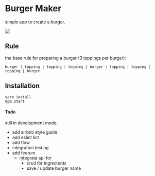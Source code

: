 # Burger Maker
simple app to create a burger.

![](https://media.giphy.com/media/fGI7Y40RP2sxaYFpaw/giphy.gif)

## Rule
the base rule for preparing a burger (3 toppings per burger):
```
burger | topping | topping | topping | burger | topping | topping | topping | burger
```

## Installation
```
yarn install
npm start
```

#### Todo
still in development mode.
- add airbnb style guide
- add eslint lint
- add flow
- integration testing
- add feature
  - integrate api for
    * crud for ingredients
    * save / update burger name
